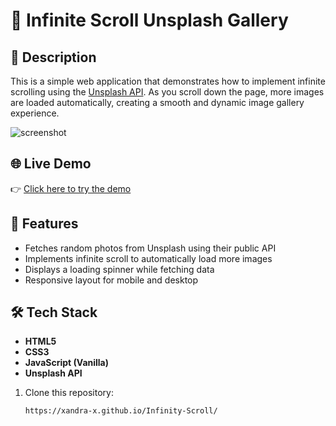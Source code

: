 # 📸 Infinite Scroll Unsplash Gallery

## 📜 Description
This is a simple web application that demonstrates how to implement infinite scrolling using the [Unsplash API](https://unsplash.com/developers). As you scroll down the page, more images are loaded automatically, creating a smooth and dynamic image gallery experience.

![screenshot](./picInpic.png)

## 🌐 Live Demo

👉 [Click here to try the demo](https://xandra-x.github.io/Infinity-Scroll/)


## 🚀 Features

- Fetches random photos from Unsplash using their public API
- Implements infinite scroll to automatically load more images
- Displays a loading spinner while fetching data
- Responsive layout for mobile and desktop

## 🛠️ Tech Stack

- **HTML5**
- **CSS3**
- **JavaScript (Vanilla)**
- **Unsplash API**

1. Clone this repository:
   ```bash
   https://xandra-x.github.io/Infinity-Scroll/
